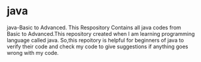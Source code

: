 # java
java-Basic to Advanced.
This Respository Contains all java codes from Basic to Advanced.This repository created when I am learning programming language called java.
So,this repoitory is helpful for beginners of java to verify their code and check my code to give suggestions if anything goes wrong with my code.



